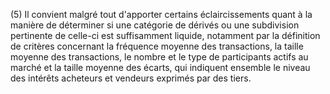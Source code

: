 (5) Il convient malgré tout d'apporter certains éclaircissements quant à la manière de déterminer si une catégorie de dérivés ou une subdivision pertinente de celle-ci est suffisamment liquide, notamment par la définition de critères concernant la fréquence moyenne des transactions, la taille moyenne des transactions, le nombre et le type de participants actifs au marché et la taille moyenne des écarts, qui indiquent ensemble le niveau des intérêts acheteurs et vendeurs exprimés par des tiers.